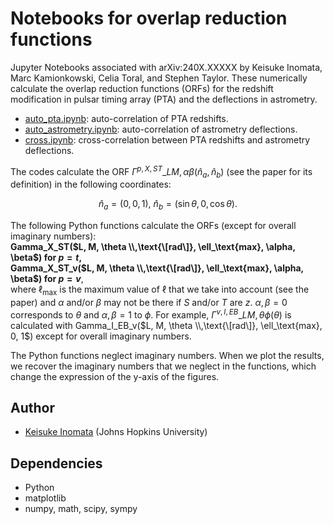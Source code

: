 # Notebooks for overlap reduction functions

Jupyter Notebooks associated with arXiv:240X.XXXXX by Keisuke Inomata, Marc Kamionkowski, Celia Toral, and Stephen Taylor.
These numerically calculate the overlap reduction functions (ORFs) for the redshift modification in pulsar timing array (PTA) and the deflections in astrometry.

- [auto_pta.ipynb](auto_pta.ipynb): auto-correlation of PTA redshifts. 
- [auto_astrometry.ipynb](auto_astrometry.ipynb): auto-correlation of astrometry deflections. 
- [cross.ipynb](cross.ipynb): cross-correlation between PTA redshifts and astrometry deflections. 

The codes calculate the ORF $\Gamma^{p,X,ST}\_{LM,\alpha\beta}(\hat n_a, \hat n_b)$ (see the paper for its definition) in the following coordinates:  

$$
  \hat n_a = (0,0,1),\  \hat n_b = (\sin \theta, 0, \cos \theta).
$$  

The following Python functions calculate the ORFs (except for overall imaginary numbers):  
**Gamma_X_ST($L, M, \theta \\,\text{\[rad\]}, \ell_\text{max}, \alpha, \beta$) for $p = t$,**  
**Gamma_X_ST_v($L, M, \theta \\,\text{\[rad\]}, \ell_\text{max}, \alpha, \beta$) for $p = v$**,  
where $\ell_\text{max}$ is the maximum value of $\ell$ that we take into account (see the paper) and $\alpha$ and/or $\beta$ may not be there if $S$ and/or $T$ are $z$. $\alpha,\beta = 0$ corresponds to $\theta$ and $\alpha,\beta = 1$ to $\phi$. For example, $\Gamma^{v,I,EB}\_{LM,\theta \phi}(\theta)$ is calculated with Gamma_I_EB_v($L, M, \theta \\,\text{\[rad\]}, \ell_\text{max}, 0, 1$) except for overall imaginary numbers.


The Python functions neglect imaginary numbers. When we plot the results, we recover the imaginary numbers that we neglect in the functions, which change the expression of the y-axis of the figures.  



## Author
- [Keisuke Inomata](mailto:kinomat1@jhu.edu) (Johns Hopkins University)

## Dependencies
- Python
- matplotlib
- numpy, math, scipy, sympy

